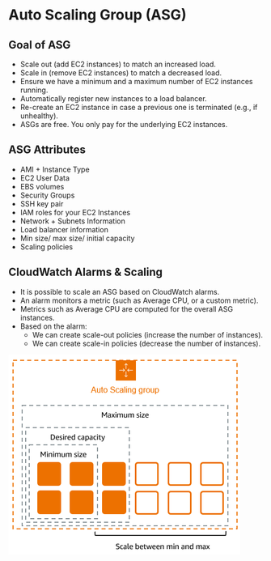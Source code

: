 # Auto Scaling Group (ASG)

## Goal of ASG

- Scale out (add EC2 instances) to match an increased load.
- Scale in (remove EC2 instances) to match a decreased load.
- Ensure we have a minimum and a maximum number of EC2 instances running.
- Automatically register new instances to a load balancer.
- Re-create an EC2 instance in case a previous one is terminated (e.g., if unhealthy).
- ASGs are free. You only pay for the underlying EC2 instances.

## ASG Attributes

- AMI + Instance Type
- EC2 User Data
- EBS volumes
- Security Groups
- SSH key pair
- IAM roles for your EC2 Instances
- Network + Subnets Information
- Load balancer information
- Min size/ max size/ initial capacity
- Scaling policies

## CloudWatch Alarms & Scaling

- It is possible to scale an ASG based on CloudWatch alarms.
- An alarm monitors a metric (such as Average CPU, or a custom metric).
- Metrics such as Average CPU are computed for the overall ASG instances.
- Based on the alarm:
    - We can create scale-out policies (increase the number of instances).
    - We can create scale-in policies (decrease the number of instances).

![ASG Scaling](../resources/images/asg.png)